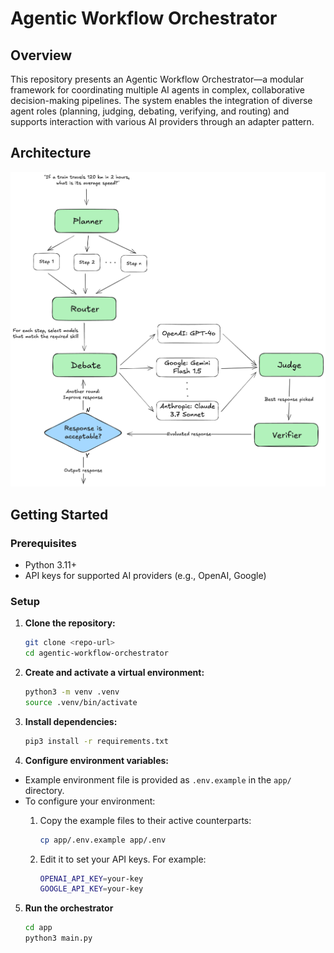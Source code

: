 # Agentic Workflow Orchestrator

## Overview
This repository presents an Agentic Workflow Orchestrator—a modular framework for coordinating multiple AI agents in complex, collaborative decision-making pipelines. The system enables the integration of diverse agent roles (planning, judging, debating, verifying, and routing) and supports interaction with various AI providers through an adapter pattern.

## Architecture
![Architecture](docs/images/architecture.png)

## Getting Started

### Prerequisites
- Python 3.11+
- API keys for supported AI providers (e.g., OpenAI, Google)

### Setup


1. **Clone the repository:**
    ```sh
    git clone <repo-url>
    cd agentic-workflow-orchestrator
    ```

2. **Create and activate a virtual environment:**
    ```sh
    python3 -m venv .venv
    source .venv/bin/activate
    ```

3. **Install dependencies:**
    ```sh
    pip3 install -r requirements.txt
    ```

4. **Configure environment variables:**
  - Example environment file is provided as `.env.example` in the `app/` directory.
  - To configure your environment:
    1. Copy the example files to their active counterparts:
        ```sh
        cp app/.env.example app/.env
        ```
    2. Edit it to set your API keys. For example:

        ```sh
        OPENAI_API_KEY=your-key
        GOOGLE_API_KEY=your-key
        ```

5. **Run the orchestrator**
    ```sh
    cd app
    python3 main.py
    ```